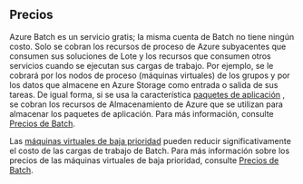 ## <a name="pricing"></a>Precios

Azure Batch es un servicio gratis; la misma cuenta de Batch no tiene ningún costo. Solo se cobran los recursos de proceso de Azure subyacentes que consumen sus soluciones de Lote y los recursos que consumen otros servicios cuando se ejecutan sus cargas de trabajo. Por ejemplo, se le cobrará por los nodos de proceso (máquinas virtuales) de los grupos y por los datos que almacene en Azure Storage como entrada o salida de sus tareas. De igual forma, si se usa la característica [paquetes de aplicación](../articles/batch/batch-application-packages.md) , se cobran los recursos de Almacenamiento de Azure que se utilizan para almacenar los paquetes de aplicación. Para más información, consulte [Precios de Batch](https://azure.microsoft.com/pricing/details/batch/).

Las [máquinas virtuales de baja prioridad](../articles/batch/batch-low-pri-vms.md) pueden reducir significativamente el costo de las cargas de trabajo de Batch. Para más información sobre los precios de las máquinas virtuales de baja prioridad, consulte [Precios de Batch](https://azure.microsoft.com/pricing/details/batch/). 
